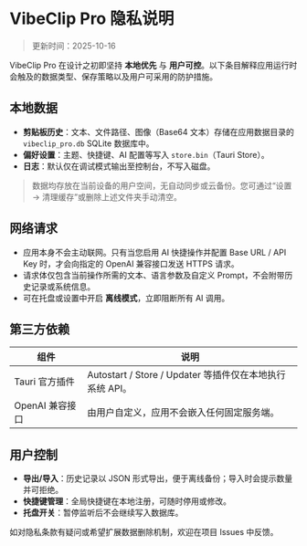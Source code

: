 # VibeClip Pro 隐私说明

> 更新时间：2025-10-16

VibeClip Pro 在设计之初即坚持 **本地优先** 与 **用户可控**。以下条目解释应用运行时会触及的数据类型、保存策略以及用户可采用的防护措施。

## 本地数据

- **剪贴板历史**：文本、文件路径、图像（Base64 文本）存储在应用数据目录的 `vibeclip_pro.db` SQLite 数据库中。
- **偏好设置**：主题、快捷键、AI 配置等写入 `store.bin`（Tauri Store）。
- **日志**：默认仅在调试模式输出至控制台，不写入磁盘。

> 数据均存放在当前设备的用户空间，无自动同步或云备份。您可通过“设置 → 清理缓存”或删除上述文件夹手动清空。

## 网络请求

- 应用本身不会主动联网。只有当您启用 AI 快捷操作并配置 Base URL / API Key 时，才会向指定的 OpenAI 兼容接口发送 HTTPS 请求。
- 请求体仅包含当前操作所需的文本、语言参数及自定义 Prompt，不会附带历史记录或系统信息。
- 可在托盘或设置中开启 **离线模式**，立即阻断所有 AI 调用。

## 第三方依赖

| 组件 | 说明 |
|------|------|
| Tauri 官方插件 | Autostart / Store / Updater 等插件仅在本地执行系统 API。|
| OpenAI 兼容接口 | 由用户自定义，应用不会嵌入任何固定服务端。|

## 用户控制

- **导出/导入**：历史记录以 JSON 形式导出，便于离线备份；导入时会提示数量并可拒绝。
- **快捷键管理**：全局快捷键在本地注册，可随时停用或修改。
- **托盘开关**：暂停监听后不会继续写入数据库。

如对隐私条款有疑问或希望扩展数据删除机制，欢迎在项目 Issues 中反馈。
